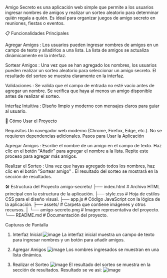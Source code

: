 Amigo Secreto es una aplicación web simple que permite a los usuarios ingresar nombres de amigos y realizar un sorteo aleatorio para determinar quién regala a quién. Es ideal para organizar juegos de amigo secreto en reuniones, fiestas o eventos. 

📋 Funcionalidades Principales

Agregar Amigos :
Los usuarios pueden ingresar nombres de amigos en un campo de texto y añadirlos a una lista.
La lista de amigos se actualiza dinámicamente en la interfaz.

Sortear Amigos :
Una vez que se han agregado los nombres, los usuarios pueden realizar un sorteo aleatorio para seleccionar un amigo secreto.
El resultado del sorteo se muestra claramente en la interfaz.

Validaciones :
Se valida que el campo de entrada no esté vacío antes de agregar un nombre.
Se verifica que haya al menos un amigo disponible antes de realizar el sorteo.

Interfaz Intuitiva :
Diseño limpio y moderno con mensajes claros para guiar al usuario.

🚀 Cómo Usar el Proyecto

Requisitos
Un navegador web moderno (Chrome, Firefox, Edge, etc.).
No se requieren dependencias adicionales.
Pasos para Usar la Aplicación

Agregar Amigos :
Escribe el nombre de un amigo en el campo de texto.
Haz clic en el botón "Añadir" para agregar el nombre a la lista.
Repite este proceso para agregar más amigos.

Realizar el Sorteo :
Una vez que hayas agregado todos los nombres, haz clic en el botón "Sortear amigo" . El resultado del sorteo se mostrará en la sección de resultados.

🛠️ Estructura del Proyecto
amigo-secreto/
├── index.html          # Archivo HTML principal con la estructura de la aplicación.
├── style.css           # Hoja de estilos CSS para el diseño visual.
├── app.js              # Código JavaScript con la lógica de la aplicación.
├── assets/             # Carpeta que contiene imágenes y otros recursos.
│   └── amigo-secreto.png # Imagen representativa del proyecto.
└── README.md           # Documentación del proyecto.

 Capturas de Pantalla
1. Interfaz Inicial
![image](https://github.com/user-attachments/assets/77ebd462-a559-490c-9732-a0bce415ecfa)
La interfaz inicial muestra un campo de texto para ingresar nombres y un botón para añadir amigos.

2. Agregar Amigos
![image](https://github.com/user-attachments/assets/82a6f0e6-9ac0-40cd-bb7d-30329e6d4cf9)
Los nombres ingresados se muestran en una lista dinámica.

3. Realizar el Sorteo
![image](https://github.com/user-attachments/assets/a7a708aa-e22d-42ab-bda8-04689723bbdc)
El resultado del sorteo se muestra en la sección de resultados.
Resultado se ve asi:
![image](https://github.com/user-attachments/assets/34bcd7a3-e523-4681-a582-64593786d488)



